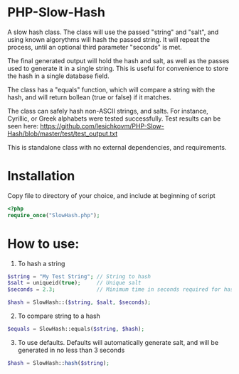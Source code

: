 # PHP-Slow-Hash

A slow hash class. The class will use the passed "string" and "salt", and using
known algorythms will hash the passed string. It will repeat the process, until
an optional third parameter "seconds" is met.

The final generated output will hold the hash and salt, as well as the passes
used to generate it in a single string. This is useful for convenience to store
the hash in a single database field.

The class has a "equals" function, which will compare a string with the hash,
and will return bollean (true or false) if it matches.

The class can safely hash non-ASCII strings, and salts. For instance,
Cyrillic, or Greek alphabets were tested successfully. Test results can be
seen here:
https://github.com/lesichkovm/PHP-Slow-Hash/blob/master/test/test_output.txt

This is standalone class with no external dependencies, and requirements.

Installation
============

Copy file to directory of your choice, and include at beginning of script

```php
<?php
require_once("SlowHash.php");
```

How to use:
============

1) To hash a string

```php
$string = "My Test String"; // String to hash
$salt = uniqueid(true);     // Unique salt
$seconds = 2.3;             // Minimum time in seconds required for hashing (may be floating number, i.e. 2.3s) 

$hash = SlowHash::($string, $salt, $seconds);
```

2) To compare string to a hash

```php
$equals = SlowHash::equals($string, $hash);
```

3) To use defaults. Defaults will automatically generate salt, and will be generated in no less than 3 seconds

```php
$hash = SlowHash::hash($string);
```
